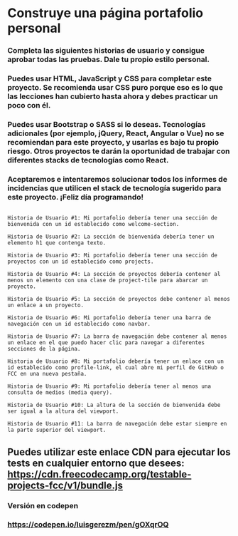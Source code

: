 # Construye una página portafolio personal

### Completa las siguientes historias de usuario y consigue aprobar todas las pruebas. Dale tu propio estilo personal.

### Puedes usar HTML, JavaScript y CSS para completar este proyecto. Se recomienda usar CSS puro porque eso es lo que las lecciones han cubierto hasta ahora y debes practicar un poco con él.
### Puedes usar Bootstrap o SASS si lo deseas. Tecnologías adicionales (por ejemplo, jQuery, React, Angular o Vue) no se recomiendan para este proyecto, y usarlas es bajo tu propio riesgo. Otros proyectos te darán la oportunidad de trabajar con diferentes stacks de tecnologías como React.

### Aceptaremos e intentaremos solucionar todos los informes de incidencias que utilicen el stack de tecnología sugerido para este proyecto. ¡Feliz día programando!

```

Historia de Usuario #1: Mi portafolio debería tener una sección de bienvenida con un id establecido como welcome-section.

Historia de Usuario #2: La sección de bienvenida debería tener un elemento h1 que contenga texto.

Historia de Usuario #3: Mi portafolio debería tener una sección de proyectos con un id establecido como projects.

Historia de Usuario #4: La sección de proyectos debería contener al menos un elemento con una clase de project-tile para abarcar un proyecto.

Historia de Usuario #5: La sección de proyectos debe contener al menos un enlace a un proyecto.

Historia de Usuario #6: Mi portafolio debería tener una barra de navegación con un id establecido como navbar.

Historia de Usuario #7: La barra de navegación debe contener al menos un enlace en el que puedo hacer clic para navegar a diferentes secciones de la página.

Historia de Usuario #8: Mi portafolio debería tener un enlace con un id establecido como profile-link, el cual abre mi perfil de GitHub o FCC en una nueva pestaña.

Historia de Usuario #9: Mi portafolio debería tener al menos una consulta de medios (media query).

Historia de Usuario #10: La altura de la sección de bienvenida debe ser igual a la altura del viewport.

Historia de Usuario #11: La barra de navegación debe estar siempre en la parte superior del viewport.

```

## Puedes utilizar este enlace CDN para ejecutar los tests en cualquier entorno que desees: **https://cdn.freecodecamp.org/testable-projects-fcc/v1/bundle.js**

### Versión en codepen
### **https://codepen.io/luisgerezm/pen/gOXqrOQ**
